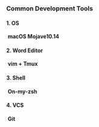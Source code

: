 ### Common Development Tools 



#### 1. OS 

​	**macOS  Mojave10.14**



#### 2. Word Editor

​	**vim  +  ​Tmux​**



#### 3. Shell

​	**On-my-zsh​**



#### 4. VCS

​	  **Git​**









